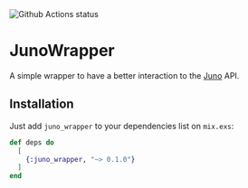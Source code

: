 <img src='https://github.com/boostingtech/juno_wrapper/workflows/actions/badge.svg?branch=master' alt='Github Actions status'/>

# JunoWrapper

A simple wrapper to have a better interaction to the [Juno](https://www.juno.com.br/) API.

## Installation

Just add `juno_wrapper` to your dependencies list on `mix.exs`:

```elixir
def deps do
  [
    {:juno_wrapper, "~> 0.1.0"}
  ]
end
```
